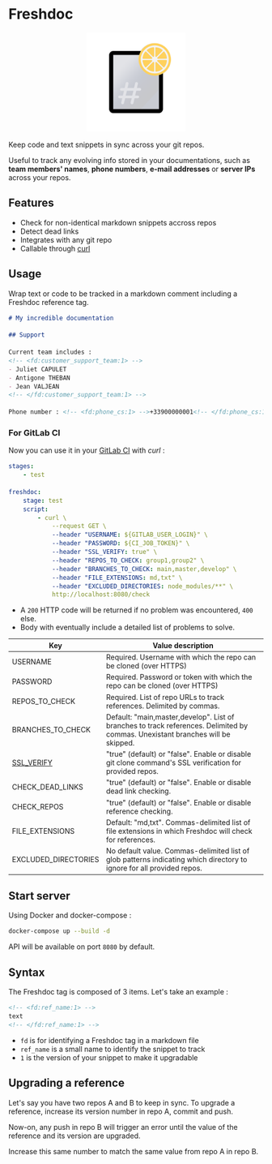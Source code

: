 # Freshdoc

<p align="center">
    <img src="./logo.png" width="196px" />
</p>

Keep code and text snippets in sync across your git repos.

Useful to track any evolving info stored in your documentations, such as **team members' names**, **phone numbers**, **e-mail addresses** or **server IPs** across your repos.

## Features

- Check for non-identical markdown snippets accross repos
- Detect dead links
- Integrates with any git repo
- Callable through [curl](https://curl.se/)

## Usage

Wrap text or code to be tracked in a markdown comment including a Freshdoc reference tag.

```markdown
# My incredible documentation

## Support

Current team includes :
<!-- <fd:customer_support_team:1> -->
- Juliet CAPULET
- Antigone THEBAN
- Jean VALJEAN
<!-- </fd:customer_support_team:1> -->

Phone number : <!-- <fd:phone_cs:1> -->+33900000001<!-- </fd:phone_cs:1> -->

```

### For GitLab CI

Now you can use it in your [GitLab CI](https://docs.gitlab.com/ee/ci/variables/predefined_variables.html) with _curl_ :

```yaml
stages:
    - test

freshdoc:
    stage: test
    script: 
        - curl \
            --request GET \
            --header "USERNAME: ${GITLAB_USER_LOGIN}" \
            --header "PASSWORD: ${CI_JOB_TOKEN}" \
            --header "SSL_VERIFY: true" \
            --header "REPOS_TO_CHECK: group1,group2" \
            --header "BRANCHES_TO_CHECK: main,master,develop" \
            --header "FILE_EXTENSIONS: md,txt" \
            --header "EXCLUDED_DIRECTORIES: node_modules/**" \
            http://localhost:8080/check
```

- A `200` HTTP code will be returned if no problem was encountered, `400` else.
- Body with eventually include a detailed list of problems to solve.

| Key                                                                                                            | Value description                                                                                                               |
| -------------------------------------------------------------------------------------------------------------- | ------------------------------------------------------------------------------------------------------------------------------- |
| USERNAME                                                                                                       | Required. Username with which the repo can be cloned (over HTTPS)                                                               |
| PASSWORD                                                                                                       | Required. Password or token with which the repo can be cloned (over HTTPS)                                                      |
| REPOS_TO_CHECK                                                                                                 | Required. List of repo URLs to track references. Delimited by commas.                                                           |
| BRANCHES_TO_CHECK                                                                                              | Default: "main,master,develop". List of branches to track references. Delimited by commas. Unexistant branches will be skipped. |
| [SSL_VERIFY](https://stackoverflow.com/questions/11621768/how-can-i-make-git-accept-a-self-signed-certificate) | "true" (default) or "false". Enable or disable git clone command's SSL verification for provided repos.                         |
| CHECK_DEAD_LINKS                                                                                               | "true" (default) or "false". Enable or disable dead link checking.                                                              |
| CHECK_REPOS                                                                                                    | "true" (default) or "false". Enable or disable reference checking.                                                              |
| FILE_EXTENSIONS                                                                                                | Default: "md,txt". Commas-delimited list of file extensions in which Freshdoc will check for references.                        |
| EXCLUDED_DIRECTORIES                                                                                           | No default value. Commas-delimited list of glob patterns indicating which directory to ignore for all provided repos.           |

## Start server

Using Docker and docker-compose :

```bash
docker-compose up --build -d
```

API will be available on port `8080` by default.

## Syntax

The Freshdoc tag is composed of 3 items. Let's take an example :

```markdown
<!-- <fd:ref_name:1> -->
text
<!-- </fd:ref_name:1> -->
```

- `fd` is for identifying a Freshdoc tag in a markdown file
- `ref_name` is a small name to identify the snippet to track
- `1` is the version of your snippet to make it upgradable

## Upgrading a reference

Let's say you have two repos A and B to keep in sync. To upgrade a reference, increase its version number in repo A, commit and push.

Now-on, any push in repo B will trigger an error until the value of the reference and its version are upgraded.

Increase this same number to match the same value from repo A in repo B.
